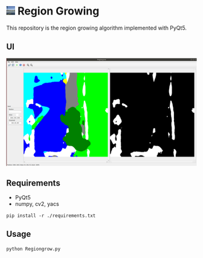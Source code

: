 [<img height="23" src="https://raw.githubusercontent.com/lh9171338/Outline/master/icon.jpg"/>](https://github.com/lh9171338/Outline) Region Growing
===
This repository is the region growing algorithm implemented with PyQt5.

## UI

<img src="https://raw.githubusercontent.com/lh9171338/Region-Growing/main/image/UI.png"/>

## Requirements

* PyQt5
* numpy, cv2, yacs

```shell
pip install -r ./requirements.txt
```

## Usage
```shell
python Regiongrow.py
```

